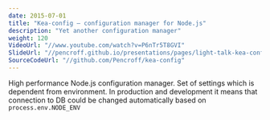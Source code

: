 ```yaml
---
date: 2015-07-01
title: "Kea-config — configuration manager for Node.js"
description: "Yet another configuration manager"
weight: 120
VideoUrl: "//www.youtube.com/watch?v=P6nTr5T8GVI"
SlideUrl: "//pencroff.github.io/presentations/pages/light-talk-kea-config/"
SourceCodeUrl: "//github.com/Pencroff/kea-config"
---
```


High performance Node.js configuration manager. Set of settings which is dependent from environment. In production and development it means that connection to DB could be changed automatically based on `process.env.NODE_ENV`
